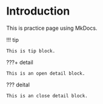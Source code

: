 # Introduction

This is practice page using MkDocs.

!!! tip

    This is tip block.

???+ detail

    This is an open detail block.

??? deital

    This is an close detail block.
